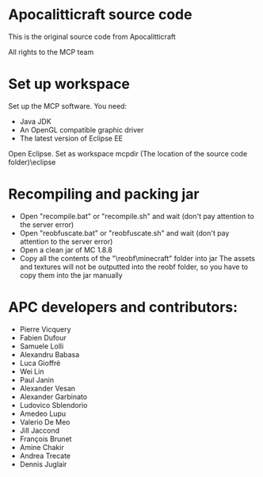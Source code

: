 # Apocalitticraft source code
This is the original source code from Apocalitticraft

All rights to the MCP team

# Set up workspace
Set up the MCP software. You need:
- Java JDK
- An OpenGL compatible graphic driver
- The latest version of Eclipse EE

Open Eclipse. Set as workspace mcpdir (The location of the source code folder)\eclipse

# Recompiling and packing jar
- Open "recompile.bat" or "recompile.sh" and wait (don't pay attention to the server error)
- Open "reobfuscate.bat" or "reobfuscate.sh" and wait (don't pay attention to the server error)
- Open a clean jar of MC 1.8.8
- Copy all the contents of the "\reobf\minecraft" folder into jar
The assets and textures will not be outputted into the reobf folder, so you have to copy them into the jar manually

# APC developers and contributors:
- Pierre Vicquery
- Fabien Dufour
- Samuele Lolli
- Alexandru Babasa
- Luca Gioffré
- Wei Lin
- Paul Janin
- Alexander Vesan
- Alexander Garbinato
- Ludovico Sblendorio
- Amedeo Lupu
- Valerio De Meo
- Jill Jaccond
- François Brunet
- Amine Chakir
- Andrea Trecate
- Dennis Juglair
